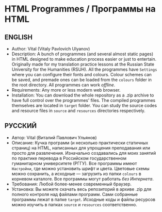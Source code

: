 # HTML Programmes / Программы на HTML
## ENGLISH
* Author: Vital (Vitaly Pavlovich Ulyanov)
* Description: A bunch of programmes (and several almost static pages) in HTML designed to make education process easier or just to entertain. Originally made for my translation practice lessons at the Russian State University for the Humanities (RSUH). All the programmes have `Settings` where you can configure their fonts and colours. Colour schemes can be saved, and premade ones can be loaded from the `colours` folder in the root directory. All programmes can work *offline*.
* Requirements: Any more or less modern web browser.
* Installation: You can download the whole repository as a .zip archive to have full control over the programmes' files. The compiled programmes themselves are located in `target` folder. You can study the source codes and resource files in `source` and `resources` directories respectively.

## РУССКИЙ
* Автор: Vital (Виталий Павлович Ульянов)
* Описание: Кучка программ (и несколько практически статичных страниц) на HTML, написанных для упрощения преподавания или просто для развлечения. Изначально создавались для моих занятий по практике перевода в Российском государственном гуманитарном университете (РГГУ). Все программы имеют `Настройки`, где можно установить шрифт и цвета. Цветовые схемы можно сохранить, а исходные — загрузить из папки `colours` в корневом каталоге. Все программы могут работать *без Интернета*.
* Требования: Любой более-менее современный браузер.
* Установка: Вы можете скачать весь репозиторий в архиве .zip для полного контроля над файлами программ. Сами собранные программы лежат в папке `target`. Исходные коды и файлы ресурсов можно изучить в папках `source` и `resources` соответственно.